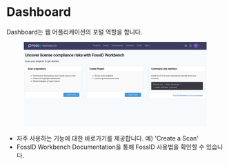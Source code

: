 # Dashboard

Dashboard는 웹 어플리케이션의 포털 역할을 합니다.

<figure><img src="../../.gitbook/assets/image (132).png" alt=""><figcaption></figcaption></figure>

* 자주 사용하는 기능에 대한 바로가기를 제공합니다. 예) 'Create a Scan'
* FossID Workbench Documentation을 통해 FossID 사용법을 확인할 수 있습니다.
